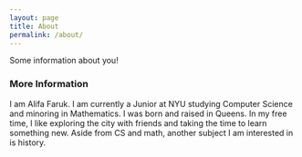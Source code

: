 ```yaml
---
layout: page
title: About
permalink: /about/
---
```


Some information about you!

### More Information

I am Alifa Faruk. I am currently a Junior at NYU studying Computer Science and minoring in Mathematics. I was born and raised in Queens. In my free time, I like exploring the city with friends and taking the time to learn something new. Aside from CS and math, another subject I am interested in is history.
